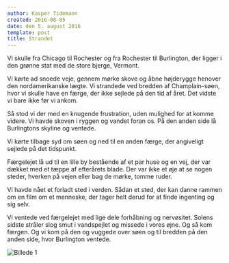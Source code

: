 ```yaml
---
author: Kasper Tidemann
created: 2016-08-05
date: den 5. august 2016
template: post
title: Strandet
---
```


Vi skulle fra Chicago til Rochester og fra Rochester til Burlington, der ligger i den grønne stat med de store bjerge, Vermont.

Vi kørte ad snoede veje, gennem mørke skove og åbne højderygge henover den nordamerikanske lægte. Vi strandede ved bredden af Champlain-søen, hvor vi skulle have en færge, der ikke sejlede på den tid af året. Det vidste vi bare ikke før vi ankom.

Så stod vi der med en knugende frustration, uden mulighed for at komme videre. Vi havde skoven i ryggen og vandet foran os. På den anden side lå Burlingtons skyline og ventede.

Vi kørte tilbage syd om søen og ned til en anden færge, der angiveligt sejlede på det tidspunkt.

Færgelejet lå ud til en lille by bestående af et par huse og en vej, der var dækket med et tæppe af efterårets blade. Der var ikke et øje at se nogen steder, hverken på vejen eller bag de mørke, tomme ruder.

Vi havde nået et forladt sted i verden. Sådan et sted, der kan danne rammen om en film om et menneske, der tager helt derud for at finde ingenting og sig selv.

Vi ventede ved færgelejet med lige dele forhåbning og nervøsitet. Solens sidste stråler slog smut i vandspejlet og missede i vores øjne. Og så kom færgen. Og vi kom på den og vuggede over søen og til bredden på den anden side, hvor Burlington ventede.

![Billede 1](/photos/strandet/1.jpg)